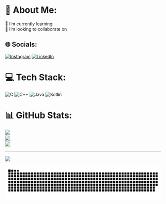 # 💫 About Me:
🔭 I’m currently learning<br>👯 I’m looking to collaborate on<br>


## 🌐 Socials:
[![Instagram](https://img.shields.io/badge/Instagram-%23E4405F.svg?logo=Instagram&logoColor=white)](https://instagram.com/itz_sanjayparmar) [![LinkedIn](https://img.shields.io/badge/LinkedIn-%230077B5.svg?logo=linkedin&logoColor=white)](https://linkedin.com/in/sanjay-parmar-1b226b274) 

# 💻 Tech Stack:
![C](https://img.shields.io/badge/c-%2300599C.svg?style=for-the-badge&logo=c&logoColor=white) ![C++](https://img.shields.io/badge/c++-%2300599C.svg?style=for-the-badge&logo=c%2B%2B&logoColor=white) ![Java](https://img.shields.io/badge/java-%23ED8B00.svg?style=for-the-badge&logo=java&logoColor=white) ![Kotlin](https://img.shields.io/badge/kotlin-%230095D5.svg?style=for-the-badge&logo=kotlin&logoColor=white)
# 📊 GitHub Stats:
![](https://github-readme-stats.vercel.app/api?username=sanjayparmar143&theme=dark&hide_border=false&include_all_commits=true&count_private=true)<br/>
![](https://github-readme-streak-stats.herokuapp.com/?user=sanjayparmar143&theme=dark&hide_border=false)<br/>
![](https://github-readme-stats.vercel.app/api/top-langs/?username=sanjayparmar143&theme=dark&hide_border=false&include_all_commits=true&count_private=true&layout=compact)

---
[![](https://visitcount.itsvg.in/api?id=sanjayparmar143&icon=5&color=6)](https://visitcount.itsvg.in)

<!-- Proudly created with GPRM ( https://gprm.itsvg.in ) -->

<!--- snake -->
<div align="center">
  <img  src="https://github.com/1999AZZAR/1999AZZAR/blob/main/resources/img/grid-snake.svg"
       alt="snake" /></a>
</div>

